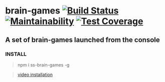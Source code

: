 # brain-games [![Build Status](https://travis-ci.org/travis-ci/travis-web.svg?branch=master)](https://travis-ci.org/travis-ci/travis-web) [![Maintainability](https://api.codeclimate.com/v1/badges/a99a88d28ad37a79dbf6/maintainability)](https://codeclimate.com/github/codeclimate/codeclimate/maintainability) [![Test Coverage](https://api.codeclimate.com/v1/badges/a99a88d28ad37a79dbf6/test_coverage)](https://codeclimate.com/github/codeclimate/codeclimate/test_coverage)
## A set of brain-games launched from the console

### INSTALL
> npm i ss-brain-games -g 

> [video  installation](https://asciinema.org/a/bRlGnFPWoCvpNEnwAA3xLXK6N)

